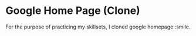 # Google Home Page (Clone)

For the purpose of practicing my skillsets, I cloned google homepage :smile.